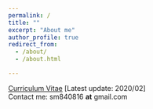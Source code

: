 ```yaml
---
permalink: /
title: ""
excerpt: "About me"
author_profile: true
redirect_from: 
  - /about/
  - /about.html

---
```

[Curriculum Vitae](https://remyhuang.github.io/files/huang_cv.pdf) \[Latest update: 2020/02\] <br />
Contact me: sm840816 __at__ gmail.com
